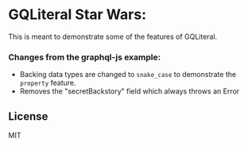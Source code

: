 # GQLiteral Star Wars:

This is meant to demonstrate some of the features of GQLiteral.

### Changes from the graphql-js example:

- Backing data types are changed to `snake_case` to demonstrate the `property` feature.
- Removes the "secretBackstory" field which always throws an Error

## License

MIT
